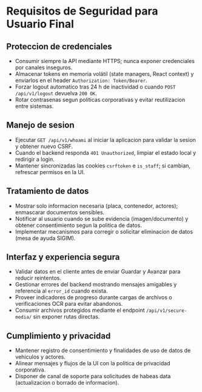 # Requisitos de Seguridad para Usuario Final

## Proteccion de credenciales
- Consumir siempre la API mediante HTTPS; nunca exponer credenciales por canales inseguros.
- Almacenar tokens en memoria volátil (state managers, React context) y enviarlos en el header `Authorization: Token/Bearer`.
- Forzar logout automatico tras 24 h de inactividad o cuando `POST /api/v1/logout` devuelva `200 OK`.
- Rotar contrasenas segun politicas corporativas y evitar reutilizacion entre sistemas.

## Manejo de sesion
- Ejecutar `GET /api/v1/whoami` al iniciar la aplicacion para validar la sesion y obtener nuevo CSRF.
- Cuando el backend responda `401 Unauthorized`, limpiar el estado local y redirigir a login.
- Mantener sincronizadas las cookies `csrftoken` e `is_staff`; si cambian, refrescar permisos en la UI.

## Tratamiento de datos
- Mostrar solo informacion necesaria (placa, contenedor, actores); enmascarar documentos sensibles.
- Notificar al usuario cuando se sube evidencia (imagen/documento) y obtener consentimiento segun la politica de datos.
- Implementar mecanismos para corregir o solicitar eliminacion de datos (mesa de ayuda SIGIM).

## Interfaz y experiencia segura
- Validar datos en el cliente antes de enviar Guardar y Avanzar para reducir reintentos.
- Gestionar errores del backend mostrando mensajes amigables y referencia al `error_id` cuando exista.
- Proveer indicadores de progreso durante cargas de archivos o verificaciones OCR para evitar abandonos.
- Consumir archivos protegidos mediante el endpoint `/api/v1/secure-media/` sin exponer rutas directas.

## Cumplimiento y privacidad
- Mantener registro de consentimiento y finalidades de uso de datos de vehiculos y actores.
- Alinear mensajes y flujos de la UI con la politica de privacidad corporativa.
- Disponer de canal de soporte para solicitudes de habeas data (actualizacion o borrado de informacion).
